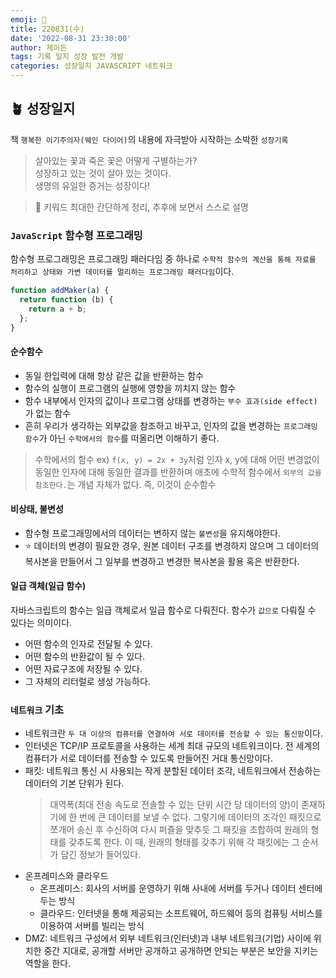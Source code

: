 ```yaml
---
emoji: 🌱
title: 220831(수)
date: '2022-08-31 23:30:00'
author: 제이든
tags: 기록 일지 성장 발전 개발
categories: 성장일지 JAVASCRIPT 네트워크
---
```


## 🪴 성장일지

책 `행복한 이기주의자(웨인 다이어)`의 내용에 자극받아 시작하는 소박한 `성장기록`

> 살아있는 꽃과 죽은 꽃은 어떻게 구별하는가?<br/>
> 성장하고 있는 것이 살아 있는 것이다.<br/>
> 생명의 유일한 증거는 성장이다!

> 🌳 키워드
> 최대한 간단하게 정리, 추후에 보면서 스스로 설명

### `JavaScript` 함수형 프로그래밍

함수형 프로그래밍은 프로그래밍 패러다임 중 하나로 `수학적 함수의 계산을 통해 자료를 처리하고 상태와 가변 데이터를 멀리하는 프로그래밍 패러다임`이다.

```js
function addMaker(a) {
  return function (b) {
    return a + b;
  };
}
```

#### 순수함수

- 동일 한입력에 대해 항상 같은 값을 반환하는 함수
- 함수의 실행이 프로그램의 실행에 영향을 끼치지 않는 함수
- 함수 내부에서 인자의 값이나 프로그램 상태를 변경하는 `부수 효과(side effect)`가 없는 함수
- 흔히 우리가 생각하는 외부값을 참조하고 바꾸고, 인자의 값을 변경하는 `프로그래밍 함수`가 아닌 `수학에서의 함수`를 떠올리면 이해하기 좋다.

> 수학에서의 함수
> ex) `f(x, y) = 2x + 3y`처럼 인자 x, y에 대해 어떤 변경없이 동일한 인자에 대해 동일한 결과를 반환하며
> 애초에 수학적 함수에서 `외부의 값을 참조한다.`는 개념 자체가 없다. 즉, 이것이 순수함수

#### 비상태, 불변성

- 함수형 프로그래밍에서의 데이터는 변하지 않는 `불변성`을 유지해야한다.
- ⭐ 데이터의 변경이 필요한 경우, 원본 데이터 구조를 변경하지 않으며 그 데이터의 복사본을 만들어서 그 일부를 변경하고 변경한 복사본을 활용 혹은 반환한다.

#### 일급 객체(일급 함수)

자바스크립트의 함수는 일급 객체로서 일급 함수로 다뤄진다. 함수가 `값으로` 다뤄질 수 있다는 의미이다.

- 어떤 함수의 인자로 전달될 수 있다.
- 어떤 함수의 반환값이 될 수 있다.
- 어떤 자료구조에 저장될 수 있다.
- 그 자체의 리터럴로 생성 가능하다.

### `네트워크` 기초

- 네트워크란 `두 대 이상의 컴퓨터를 연결하여 서로 데이터를 전송할 수 있는 통신망`이다.<br/>
- 인터넷은 TCP/IP 프로토콜을 사용하는 세계 최대 규모의 네트워크이다. 전 세계의 컴퓨터가 서로 데이터를 전송할 수 있도록 만들어진 거대 통신망이다.
- 패킷: 네트워크 통신 시 사용되는 작게 분할된 데이터 조각, 네트워크에서 전송하는 데이터의 기본 단위가 된다.
  > 대역폭(최대 전송 속도로 전솔할 수 있는 단위 시간 당 데이터의 양)이 존재하기에 한 번에 큰 데이터를 보낼 수 없다. 그렇기에 데이터의 조각인 패킷으로 쪼개어 송신 후
  > 수신하여 다시 퍼즐을 맞추듯 그 패킷을 조합하여 원래의 형태를 갖추도록 한다. 이 때, 원래의 형태를 갖추기 위해 각 패킷에는 그 순서가 담긴 정보가 들어있다.
- 온프레미스와 클라우드
  - 온프레미스: 회사의 서버를 운영하기 위해 사내에 서버를 두거나 데이터 센터에 두는 방식
  - 클라우드: 인터넷을 통해 제공되는 소프트웨어, 하드웨어 등의 컴퓨팅 서비스를 이용하여 서버를 빌리는 방식
- DMZ: 네트워크 구성에서 외부 네트워크(인터넷)과 내부 네트워크(기업) 사이에 위치한 중간 지대로, 공개할 서버만 공개하고 공개하면 안되는 부분은 보안을 지키는 역할을 한다.

```toc

```
